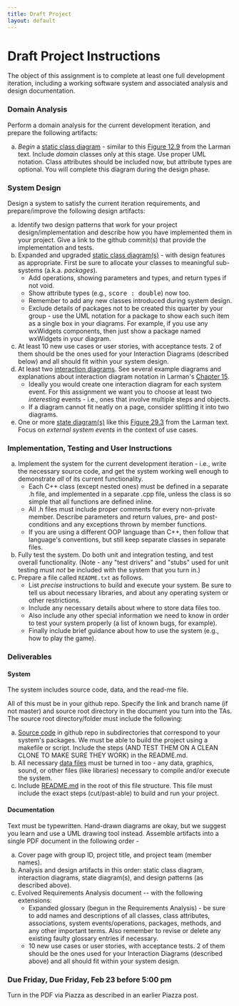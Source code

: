 ```yaml
---
title: Draft Project
layout: default
---
```


# Draft Project Instructions

<p>The object of this assignment is to complete at least one full development iteration,
including a working software system and associated analysis and design documentation.</p>

<a name="analysis"><h3>Domain Analysis</h3></a>
<p>Perform a domain analysis for the current development iteration, and
   prepare the following artifacts:</p>
    <ol type=a>
    <li><em>Begin</em> a <u>static class diagram</u> - similar to this
        <a href="domainmodel.png">Figure 12.9</a> from the Larman text.
        Include <em>domain</em> classes only at this stage.
        Use proper UML notation. Class attributes should be included now, but
        attribute types are optional. You will complete this diagram during the design phase.</li>
    <!--
    <li><u>System sequence diagrams</u> - like this <a href="ssdannotated.png">Figure 9.1</a>
        from Larman (but omit the annotations).
        A separate diagram should be prepared for each use case in this development cycle.
        It is up to you whether you want to include use case text with the diagram like this
        <a href="ssdwithuctext.png">Figure 9.5</a> example from the Larman text.</li>
    -->
    </ol></li>

<a name="design"><h3>System Design</h3></a>
<p>Design a system to satisfy the current iteration requirements, and
    prepare/improve the following design artifacts:</p>
    <ol type=a>
	    <li>Identify two design patterns that work for your project design/implementation and describe how you have implemented them in your project.  Give a link to the github commit(s) that provide the implementation and tests.</li>
    <li>Expanded and upgraded <u>static class diagram(s)</u> - with design features as appropriate.
        First be sure to allocate your classes to meaningful sub-systems (a.k.a. <em>packages</em>).
        <ul type="circle">
        <li>Add operations, showing parameters and types, and return types if not void.</li>
        <li>Show attribute types (e.g., <tt>score : double</tt>) now too.</li>
        <li>Remember to add any new classes introduced during system design.</li>
        <li>Exclude
        details of packages not to be created this quarter by your group - use the UML notation for
        a package to show each such item as a single box in your diagrams. For example, if you use any wxWidgets components, then just show a package named wxWidgets in your diagram.
        </ul></li>
   <li>At least 10 new use cases or user stories, with acceptance tests.  2 of them should be the ones used for your Interaction Diagrams (described below) and all should fit within your system design.</li>
    <li>At least two <u>interaction diagrams</u>. See several example diagrams and explanations
        about interaction diagram notation in Larman's <a href="InteractionLarman.pdf">Chapter 15</a>.
        <ul type="circle">
        <li>Ideally you would create one interaction diagram for each system event. For this
        assignment we want you to choose at least two <em>interesting</em> events - i.e., ones that
        involve multiple steps and objects.</li>
        <li>If a diagram cannot fit neatly on a page, consider splitting it into two diagrams.</li>
        </ul></li>
    <li>One or more <u>state diagram(s)</u> like this <a href="statediagram.png">Figure 29.3</a>
        from the Larman text.
        Focus on <em>external system events</em> in the context of use cases.</li>
    </ol>

<a name="implement"><h3>Implementation, Testing and User Instructions</h3></a>
<ol type="a">
<li>Implement the system for the current development iteration - 
    i.e., write the necessary source code, and get the system working
    well enough to demonstrate <em>all</em> of its current functionality.
    <ul type="circle">
    <li>Each C++ class (except nested ones) must be defined in a separate .h file,
        and implemented in a separate .cpp file, unless the class is so simple
        that all functions are defined inline.</li>
    <li>All .h files must include proper comments for every non-private
        member. Describe parameters and return values, pre- and post-conditions
        and any exceptions thrown by member functions.</li>
    <li>If you are using a different OOP language than C++, then
        follow that language's conventions, but still keep separate classes in separate files.</li>
    </ul></li>
<li>Fully test the system. Do both unit and integration testing, and test
    overall functionality. (Note - any "test drivers" and "stubs" used
    for unit testing must <em>not</em> be included with the system that you turn in.)
<li>Prepare a file called <code>README.txt</code> as follows.
   <ul type=circle>
   <li>List <em>precise</em> instructions to build and execute your system. Be sure
       to tell us about necessary libraries, and about any operating system or other
       restrictions.</li>
   <li>Include any necessary details about where to store data files too.</li>
   <li>Also include any other special information we need to know in order to test
       your system properly (a list of known bugs, for example).</li>
   <li>Finally include brief guidance about how to use the system (e.g., how
       to play the game).</li>
   </ul></li>
</ol>

<h3>Deliverables</h3>
<a name="files"><h4>System</h4></a>
<p>The system includes source code, data, and the read-me file.</p>
<p>All of this must be in your github repo.  Specify the link and branch name (if not master) and source root directory in the document you turn into the TAs. The source root directory/folder must include the following:</p>
    <ol type="a">
    <li><u>Source code</u> in github repo
	    <!--files must be stored separately under a directory named "<tt>src</tt>"--> 
	in subdirectories that correspond to your system's packages.  We must be able to 
	build the project using a makefile or script.  Include the steps (AND TEST THEM ON A CLEAN CLONE TO MAKE SURE THEY WORK) in the README.md.
	<!--Please</em> just turn in <code>.h</code>,
        <code>.cpp</code>, <code>.java</code> and other source files, and <em>not IDE- or
	svn-generated</em> or object files or temporary executables or any other unnecessary files.-->
   </li> <li>All necessary <u>data files</u> must be turned in too -
        any data, graphics, sound, or other files (like libraries) necessary to compile
        and/or execute the system.</li>
    <li>Include <u>README.md</u> in the root of this file structure. This file must include the exact steps (cut/past-able) to build and run your project.</li>
    </ol>
<h4>Documentation</h4>
<p>Text must be typewritten. Hand-drawn diagrams are okay, but we suggest you learn and use a
   UML drawing tool instead. Assemble artifacts into a single PDF document in the following order - 
</p>
   <ol type=a>
   <li>Cover page with group ID, project title, and project team (member names).</li>
   <li>Analysis and design artifacts in this order: 
       static class diagram, interaction diagrams, state diagram(s), 
       and design patterns (as described above).</li>
   <li>Evolved Requirements Analysis document -- with the following extensions:
	<ul><li>Expanded glossary (begun in the Requirements Analysis) - be sure to add names and descriptions of all classes, class attributes, associations, system events/operations, packages, methods, and any other important terms. Also remember to revise or delete any existing faulty glossary entries if necessary.</li>
   <li>10 new use cases or user stories, with acceptance tests.  2 of them should be the ones used for your Interaction Diagrams (described above) and all should fit within your system design.</li>
   </ol>
<h3>Due Friday, Due Friday, Feb 23 before 5:00 pm</h3>
<p>Turn in the PDF via Piazza as described in an earlier Piazza post.</p>

